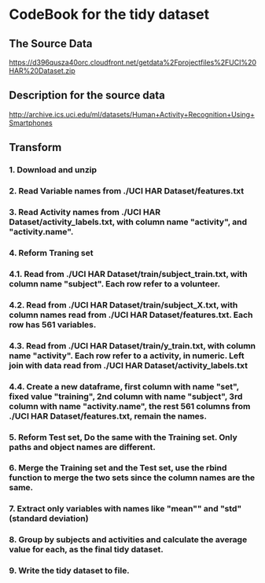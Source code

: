 # CodeBook for the tidy dataset

## The Source Data
https://d396qusza40orc.cloudfront.net/getdata%2Fprojectfiles%2FUCI%20HAR%20Dataset.zip
## Description for the source data
http://archive.ics.uci.edu/ml/datasets/Human+Activity+Recognition+Using+Smartphones

## Transform

### 1. Download and unzip
### 2. Read Variable names from ./UCI HAR Dataset/features.txt
### 3. Read Activity names from ./UCI HAR Dataset/activity_labels.txt, with column name "activity", and "activity.name".
### 4. Reform Traning set
### 4.1. Read from ./UCI HAR Dataset/train/subject_train.txt, with column name "subject". Each row refer to a volunteer.
### 4.2. Read from ./UCI HAR Dataset/train/subject_X.txt, with column names read from ./UCI HAR Dataset/features.txt. Each row has 561 variables.
### 4.3. Read from ./UCI HAR Dataset/train/y_train.txt, with column name "activity". Each row refer to a activity, in numeric. Left join with data read from ./UCI HAR Dataset/activity_labels.txt
### 4.4. Create a new dataframe, first column with name "set", fixed value "training", 2nd column with name "subject", 3rd column with name "activity.name", the rest 561 columns from ./UCI HAR Dataset/features.txt, remain the names.
### 5. Reform Test set, Do the same with the Training set. Only paths and object names are different.
### 6. Merge the Training set and the Test set, use the rbind function to merge the two sets since the column names are the same.
### 7. Extract only variables with names like "mean"" and "std" (standard deviation) 
### 8. Group by subjects and activities and calculate the average value for each, as the final tidy dataset.
### 9. Write the tidy dataset to file.






